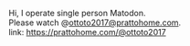 Hi, I operate single person Matodon.\
Please watch @ottoto2017@prattohome.com.\
link: https://prattohome.com/@ottoto2017
